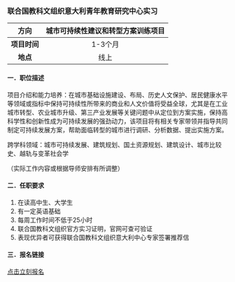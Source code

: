 ### 联合国教科文组织意大利青年教育研究中心实习


|  **方向**  | 城市可持续性建议和转型方案训练项目 |
|:--------:|:------------:|
| **项目时间** |    1-3个月     |
|  **地点**  |      线上      |


#### 一．职位描述


项目介绍和能力培养：在城市基础设施建设、布局、历史人文保护、居民健康水平等领域或指标中保持可持续性所带来的商业和人文价值将受益全球，尤其是在工业城市转型、农业城市升级、第三产业发展等关键问题中从定位到方案实施，保持高科学性和创新性成为可持续发展的强劲动力，该项目将有相关专家带领并指导共同制定可持续发展方案，帮助面临转型的城市进行调研、分析数据、提出实施方案。

跨学科领域：城市可持续发展、建筑规划、国土资源规划、建筑设计、城市比较史、越轨与变革社会学

（实际工作内容或根据导师安排有所调整）

#### 二．任职要求

1. 在读高中生、大学生
2. 有一定英语基础
3. 每周工作时间不低于25小时
4. 联合国教科文组织官方实习证明，官网可查可验证
5. 表现优异者可获得联合国教科文组织意大利中心专家签署推荐信


#### 三．报名链接
[点击立刻报名](https://ezygcyygfb.feishu.cn/share/base/form/shrcnyoWDn0NwQnTyfwrxo3XOnh)
